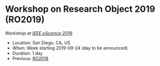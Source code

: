 # Workshop on Research Object 2019 (RO2019)

_Workshop at [IEEE eScience 2019](https://escience2019.sdsc.edu)_

* Location: San Diego, CA, US
* When: Week starting 2019-09-24  (day to be announced)
* Duration: 1 day
* Previous: [RO2018](http://www.researchobject.org/ro2018/)

